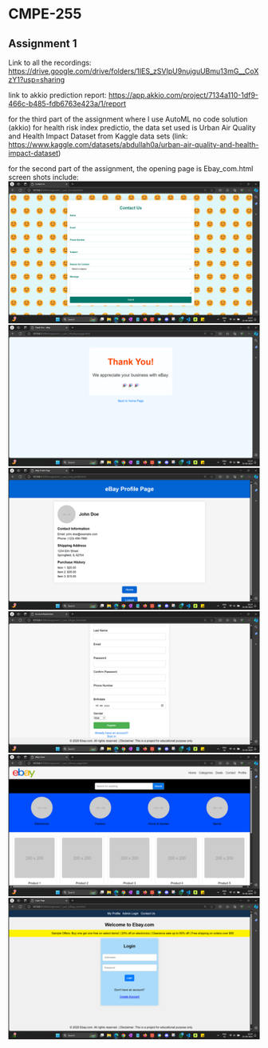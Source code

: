 # CMPE-255
## Assignment 1

Link to all the recordings: 
https://drive.google.com/drive/folders/1IES_zSVIpU9nujguUBmu13mG__CoXzY1?usp=sharing

link to akkio prediction report:
https://app.akkio.com/project/7134a110-1df9-466c-b485-fdb6763e423a/1/report

for the third part of the assignment where I use AutoML no code solution (akkio) for
health risk index predictio, the data set used is Urban Air Quality and Health Impact Dataset
from Kaggle data sets (link: https://www.kaggle.com/datasets/abdullah0a/urban-air-quality-and-health-impact-dataset)

for the second part of the assignment, the opening page is Ebay_com.html
screen shots include:
![alt text](image.png)
![alt text](<Screenshot (264).png>) ![alt text](<Screenshot (263).png>) ![alt text](<Screenshot (262).png>) ![alt text](<Screenshot (261).png>) ![alt text](<Screenshot (260).png>)
